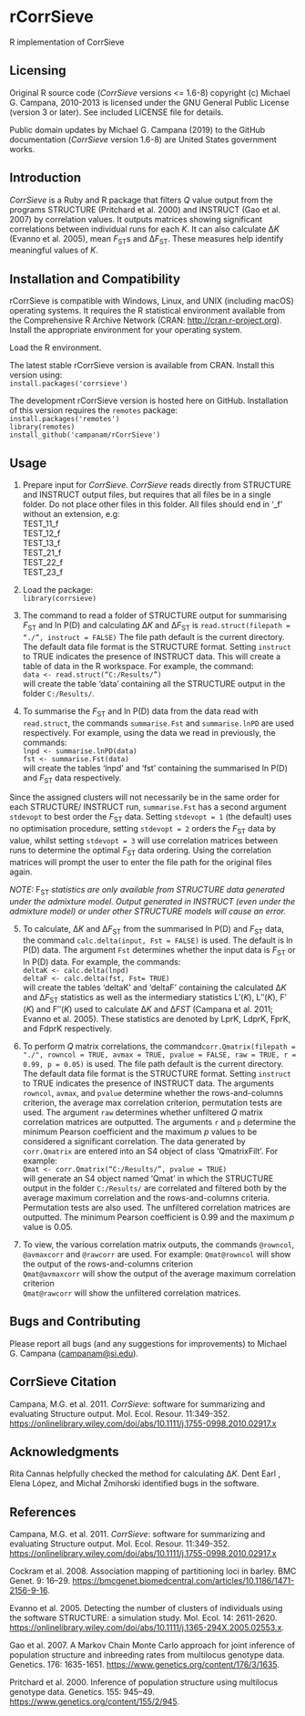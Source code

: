 # rCorrSieve
R implementation of CorrSieve

## Licensing  
Original R source code (*CorrSieve* versions <= 1.6-8) copyright (c) Michael G. Campana, 2010-2013 is licensed under the GNU General Public License (version 3 or later). See included LICENSE file for details.  

Public domain updates by Michael G. Campana (2019) to the GitHub documentation (*CorrSieve* version 1.6-8) are United States government works. 

## Introduction
*CorrSieve* is a Ruby and R package that filters *Q* value output from the programs STRUCTURE (Pritchard et al. 2000) and INSTRUCT (Gao et al. 2007) by correlation values. It outputs matrices showing significant correlations between individual runs for each *K*. It can also calculate Δ*K* (Evanno et al. 2005), mean *F*<sub>ST</sub>s and Δ*F*<sub>ST</sub>. These measures help identify meaningful values of *K*.  

## Installation and Compatibility  
rCorrSieve is compatible with Windows, Linux, and UNIX (including macOS) operating systems. It requires the R statistical environment available from the Comprehensive R Archive Network (CRAN: http://cran.r-project.org). Install the appropriate environment for your operating system.  

Load the R environment.  

The latest stable rCorrSieve version is available from CRAN. Install this version using:  
`install.packages('corrsieve')`  

The development rCorrSieve version is hosted here on GitHub. Installation of this version requires the `remotes` package:  
`install.packages('remotes')`  
`library(remotes)`  
`install_github('campanam/rCorrSieve')`  

## Usage  
1. Prepare input for *CorrSieve*. *CorrSieve* reads directly from STRUCTURE and INSTRUCT output files, but requires that all files be in a single folder. Do not place other files in this folder. All files should end in ‘_f’ without an extension, e.g:  
TEST_11_f  
TEST_12_f  
TEST_13_f  
TEST_21_f  
TEST_22_f  
TEST_23_f  

2. Load the package:  
`library(corrsieve)`  

3. The command to read a folder of STRUCTURE output for summarising *F*<sub>ST</sub> and ln P(D) and calculating Δ*K* and Δ*F*<sub>ST</sub> is `read.struct(filepath = “./”, instruct = FALSE)` The file path default is the current directory. The default data file format is the STRUCTURE format. Setting `instruct` to TRUE indicates the presence of INSTRUCT data. This will create a table of data in the R workspace. For example, the command:  
`data <- read.struct(“C:/Results/”)`  
will create the table ‘data’ containing all the STRUCTURE output in the folder `C:/Results/`.  

4. To summarise the *F*<sub>ST</sub> and ln P(D) data from the data read with `read.struct`, the commands `summarise.Fst` and `summarise.lnPD` are used respectively. For example, using the data we read in previously, the commands:  
`lnpd <- summarise.lnPD(data)`  
`fst <- summarise.Fst(data)`  
will create the tables ‘lnpd’ and ‘fst’ containing the summarised ln P(D) and *F*<sub>ST</sub> data respectively.  

Since the assigned clusters will not necessarily be in the same order for each STRUCTURE/ INSTRUCT run, `summarise.Fst` has a second argument `stdevopt` to best order the *F*<sub>ST</sub> data. Setting `stdevopt = 1` (the default) uses no optimisation procedure, setting `stdevopt = 2` orders the *F*<sub>ST</sub> data by value, whilst setting `stdevopt = 3` will use correlation matrices between runs to determine the optimal *F*<sub>ST</sub> data ordering. Using the correlation matrices will prompt the user to enter the file path for the original files again.  

*NOTE:* F<sub>ST</sub> *statistics are only available from STRUCTURE data generated under the admixture model. Output generated in INSTRUCT (even under the admixture model) or under other STRUCTURE models will cause an error.*  

5. To calculate, Δ*K* and Δ*F*<sub>ST</sub> from the summarised ln P(D) and *F*<sub>ST</sub> data, the command `calc.delta(input, Fst = FALSE)` is used. The default is ln P(D) data. The argument `Fst` determines whether the input data is *F*<sub>ST</sub> or ln P(D) data. For example, the commands:  
`deltaK <- calc.delta(lnpd)`  
`deltaF <- calc.delta(fst, Fst= TRUE)`  
will create the tables ‘deltaK’ and ‘deltaF’ containing the calculated Δ*K* and Δ*F*<sub>ST</sub> statistics as well as the intermediary statistics L′(*K*), L′′(*K*), F′(*K*) and F′′(*K*) used to calculate Δ*K* and Δ*FST* (Campana et al. 2011; Evanno et al. 2005). These statistics are denoted by LprK, LdprK, FprK, and FdprK respectively.  

6. To perform *Q* matrix correlations, the command`corr.Qmatrix(filepath = "./", rowncol = TRUE, avmax = TRUE, pvalue = FALSE, raw = TRUE, r = 0.99, p = 0.05)` is used. The file path default is the current directory. The default data file format is the STRUCTURE format. Setting `instruct` to TRUE indicates the presence of INSTRUCT data. The arguments `rowncol`, `avmax`, and `pvalue` determine whether the rows-and-columns criterion, the average max correlation criterion, permutation tests are used. The argument `raw` determines whether unfiltered *Q* matrix correlation matrices are outputted. The arguments `r` and `p` determine the minimum Pearson coefficient and the maximum *p* values to be considered a significant correlation. The data generated by `corr.Qmatrix` are entered into an S4 object of class ‘QmatrixFilt’. For example:  
`Qmat <- corr.Qmatrix(“C:/Results/”, pvalue = TRUE)`  
will generate an S4 object named ‘Qmat’ in which the STRUCTURE output in the folder `C:/Results/` are correlated and filtered both by the average maximum correlation and the rows-and-columns criteria. Permutation tests are also used. The unfiltered correlation matrices are outputted. The minimum Pearson coefficient is 0.99 and the maximum *p* value is 0.05.

7. To view, the various correlation matrix outputs, the commands `@rowncol`, `@avmaxcorr` and `@rawcorr` are used. For example:
`Qmat@rowncol` will show the output of the rows-and-columns criterion  
`Qmat@avmaxcorr` will show the output of the average maximum correlation criterion  
`Qmat@rawcorr` will show the unfiltered correlation matrices.  

## Bugs and Contributing
Please report all bugs (and any suggestions for improvements) to Michael G. Campana (campanam@si.edu).  

## CorrSieve Citation  
Campana, M.G. et al. 2011. *CorrSieve*: software for summarizing and evaluating Structure output. Mol. Ecol. Resour. 11:349-352. https://onlinelibrary.wiley.com/doi/abs/10.1111/j.1755-0998.2010.02917.x  

## Acknowledgments
Rita Cannas helpfully checked the method for calculating Δ*K*. Dent Earl , Elena López, and Michał Żmihorski identified bugs in the software.  

## References
Campana, M.G. et al. 2011. *CorrSieve*: software for summarizing and evaluating Structure output. Mol. Ecol. Resour. 11:349-352. https://onlinelibrary.wiley.com/doi/abs/10.1111/j.1755-0998.2010.02917.x  

Cockram et al. 2008. Association mapping of partitioning loci in barley. BMC Genet. 9: 16–29. https://bmcgenet.biomedcentral.com/articles/10.1186/1471-2156-9-16.  

Evanno et al. 2005. Detecting the number of clusters of individuals using the software STRUCTURE: a simulation study. Mol. Ecol. 14: 2611-2620. https://onlinelibrary.wiley.com/doi/abs/10.1111/j.1365-294X.2005.02553.x.  

Gao et al. 2007. A Markov Chain Monte Carlo approach for joint inference of population structure and inbreeding rates from multilocus genotype data. Genetics. 176: 1635-1651. https://www.genetics.org/content/176/3/1635.  

Pritchard et al. 2000. Inference of population structure using multilocus genotype data. Genetics. 155: 945–49. https://www.genetics.org/content/155/2/945.  
